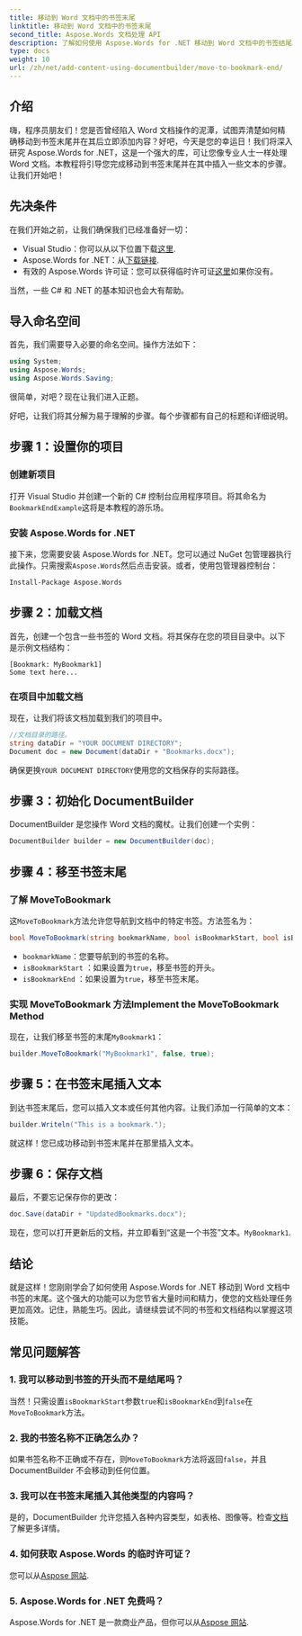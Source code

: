 ```yaml
---
title: 移动到 Word 文档中的书签末尾
linktitle: 移动到 Word 文档中的书签末尾
second_title: Aspose.Words 文档处理 API
description: 了解如何使用 Aspose.Words for .NET 移动到 Word 文档中的书签结尾。按照我们详细的分步指南进行精确的文档操作。
type: docs
weight: 10
url: /zh/net/add-content-using-documentbuilder/move-to-bookmark-end/
---
```

## 介绍

嗨，程序员朋友们！您是否曾经陷入 Word 文档操作的泥潭，试图弄清楚如何精确移动到书签末尾并在其后立即添加内容？好吧，今天是您的幸运日！我们将深入研究 Aspose.Words for .NET，这是一个强大的库，可让您像专业人士一样处理 Word 文档。本教程将引导您完成移动到书签末尾并在其中插入一些文本的步骤。让我们开始吧！

## 先决条件

在我们开始之前，让我们确保我们已经准备好一切：

-  Visual Studio：你可以从以下位置下载[这里](https://visualstudio.microsoft.com/).
- Aspose.Words for .NET：从[下载链接](https://releases.aspose.com/words/net/).
- 有效的 Aspose.Words 许可证：您可以获得临时许可证[这里](https://purchase.aspose.com/temporary-license/)如果你没有。

当然，一些 C# 和 .NET 的基本知识也会大有帮助。

## 导入命名空间

首先，我们需要导入必要的命名空间。操作方法如下：

```csharp
using System;
using Aspose.Words;
using Aspose.Words.Saving;
```

很简单，对吧？现在让我们进入正题。

好吧，让我们将其分解为易于理解的步骤。每个步骤都有自己的标题和详细说明。

## 步骤 1：设置你的项目

### 创建新项目

打开 Visual Studio 并创建一个新的 C# 控制台应用程序项目。将其命名为`BookmarkEndExample`这将是本教程的游乐场。

### 安装 Aspose.Words for .NET

接下来，您需要安装 Aspose.Words for .NET。您可以通过 NuGet 包管理器执行此操作。只需搜索`Aspose.Words`然后点击安装。或者，使用包管理器控制台：

```bash
Install-Package Aspose.Words
```

## 步骤 2：加载文档

首先，创建一个包含一些书签的 Word 文档。将其保存在您的项目目录中。以下是示例文档结构：

```plaintext
[Bookmark: MyBookmark1]
Some text here...
```

### 在项目中加载文档

现在，让我们将该文档加载到我们的项目中。

```csharp
//文档目录的路径。
string dataDir = "YOUR DOCUMENT DIRECTORY";
Document doc = new Document(dataDir + "Bookmarks.docx");
```

确保更换`YOUR DOCUMENT DIRECTORY`使用您的文档保存的实际路径。

## 步骤 3：初始化 DocumentBuilder

DocumentBuilder 是您操作 Word 文档的魔杖。让我们创建一个实例：

```csharp
DocumentBuilder builder = new DocumentBuilder(doc);
```

## 步骤 4：移至书签末尾

### 了解 MoveToBookmark

这`MoveToBookmark`方法允许您导航到文档中的特定书签。方法签名为：

```csharp
bool MoveToBookmark(string bookmarkName, bool isBookmarkStart, bool isBookmarkEnd);
```

- `bookmarkName`：您要导航到的书签的名称。
- `isBookmarkStart` ：如果设置为`true`，移至书签的开头。
- `isBookmarkEnd` ：如果设置为`true`，移至书签末尾。

### 实现 MoveToBookmark 方法Implement the MoveToBookmark Method

现在，让我们移至书签的末尾`MyBookmark1`：

```csharp
builder.MoveToBookmark("MyBookmark1", false, true);
```

## 步骤 5：在书签末尾插入文本


到达书签末尾后，您可以插入文本或任何其他内容。让我们添加一行简单的文本：

```csharp
builder.Writeln("This is a bookmark.");
```

就这样！您已成功移动到书签末尾并在那里插入文本。

## 步骤 6：保存文档


最后，不要忘记保存你的更改：

```csharp
doc.Save(dataDir + "UpdatedBookmarks.docx");
```

现在，您可以打开更新后的文档，并立即看到“这是一个书签”文本。`MyBookmark1`.

## 结论

就是这样！您刚刚学会了如何使用 Aspose.Words for .NET 移动到 Word 文档中书签的末尾。这个强大的功能可以为您节省大量时间和精力，使您的文档处理任务更加高效。记住，熟能生巧。因此，请继续尝试不同的书签和文档结构以掌握这项技能。

## 常见问题解答

### 1. 我可以移动到书签的开头而不是结尾吗？

当然！只需设置`isBookmarkStart`参数`true`和`isBookmarkEnd`到`false`在`MoveToBookmark`方法。

### 2. 我的书签名称不正确怎么办？

如果书签名称不正确或不存在，则`MoveToBookmark`方法将返回`false`，并且 DocumentBuilder 不会移动到任何位置。

### 3. 我可以在书签末尾插入其他类型的内容吗？

是的，DocumentBuilder 允许您插入各种内容类型，如表格、图像等。检查[文档](https://reference.aspose.com/words/net/)了解更多详情。

### 4. 如何获取 Aspose.Words 的临时许可证？

您可以从[Aspose 网站](https://purchase.aspose.com/temporary-license/).

### 5. Aspose.Words for .NET 免费吗？

Aspose.Words for .NET 是一款商业产品，但你可以从[Aspose 网站](https://releases.aspose.com/).
